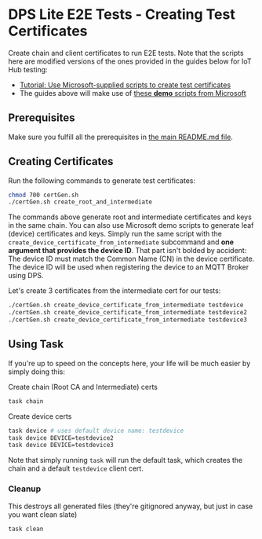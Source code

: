 # DPS Lite E2E Tests - Creating Test Certificates
Create chain and client certificates to run E2E tests. Note that the scripts here are modified versions of the ones provided in the guides below for IoT Hub testing:

- [Tutorial: Use Microsoft-supplied scripts to create test certificates](https://learn.microsoft.com/en-us/azure/iot-hub/tutorial-x509-scripts)
- The guides above will make use of [these **demo** scripts from Microsoft](https://github.com/Azure/azure-iot-sdk-c/tree/main/tools/CACertificates)

## Prerequisites
Make sure you fulfill all the prerequisites in [the main README.md file](../README.md#prerequisites).

## Creating Certificates

Run the following commands to generate test certificates:
```sh
chmod 700 certGen.sh
./certGen.sh create_root_and_intermediate
```

The commands above generate root and intermediate certificates and keys in the same chain. You can also use Microsoft demo scripts to generate leaf (device) certificates and keys. Simply run the same script with the `create_device_certificate_from_intermediate` subcommand and **one argument that provides the device ID**. That part isn't bolded by accident: The device ID must match the Common Name (CN) in the device certificate. The device ID will be used when registering the device to an MQTT Broker using DPS.

Let's create 3 certificates from the intermediate cert for our tests:
```sh
./certGen.sh create_device_certificate_from_intermediate testdevice
./certGen.sh create_device_certificate_from_intermediate testdevice2
./certGen.sh create_device_certificate_from_intermediate testdevice3
```

## Using Task
If you're up to speed on the concepts here, your life will be much easier by simply doing this:

Create chain (Root CA and Intermediate) certs
```sh
task chain
```

Create device certs
```sh
task device # uses default device name: testdevice
task device DEVICE=testdevice2
task device DEVICE=testdevice3
```

Note that simply running `task` will run the default task, which creates the chain and a default `testdevice` client cert.

### Cleanup
This destroys all generated files (they're gitignored anyway, but just in case you want clean slate)
```sh
task clean
```
